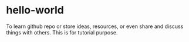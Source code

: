 # hello-world
To learn github repo or store ideas, resources, or even share and discuss things with others.
This is for tutorial purpose.
